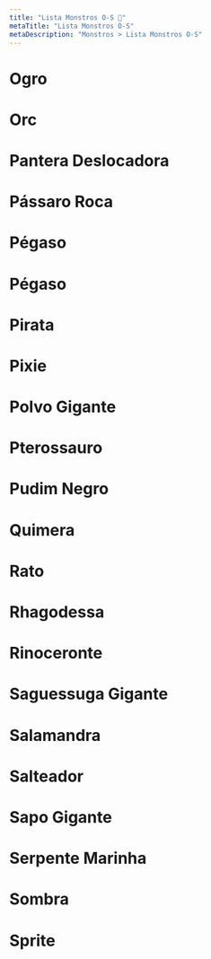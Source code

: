 ```yaml
---
title: "Lista Monstros O-S 🔴"
metaTitle: "Lista Monstros O-S"
metaDescription: "Monstros > Lista Monstros O-S"
---
```


# Ogro

# Orc

# Pantera Deslocadora

# Pássaro Roca

# Pégaso

# Pégaso

# Pirata

# Pixie

# Polvo Gigante

# Pterossauro

# Pudim Negro

# Quimera

# Rato

# Rhagodessa

# Rinoceronte

# Saguessuga Gigante

# Salamandra

# Salteador

# Sapo Gigante

# Serpente Marinha

# Sombra

# Sprite